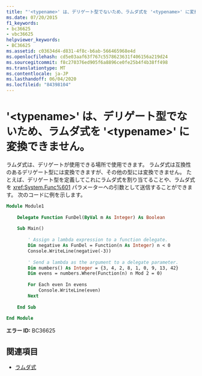 ```yaml
---
title: "'<typename>' は、デリゲート型でないため、ラムダ式を '<typename>' に変換できません。"
ms.date: 07/20/2015
f1_keywords:
- bc36625
- vbc36625
helpviewer_keywords:
- BC36625
ms.assetid: c03634d4-d831-4f8c-b6ab-566465968e4d
ms.openlocfilehash: cd5e03aaf63f767c5578623631f406156a219d24
ms.sourcegitcommit: f8c270376ed905f6a8896ce0fe25b4f4b38ff498
ms.translationtype: MT
ms.contentlocale: ja-JP
ms.lasthandoff: 06/04/2020
ms.locfileid: "84398104"
---
```

# <a name="lambda-expression-cannot-be-converted-to-typename-because-typename-is-not-a-delegate-type"></a>'\<typename>' は、デリゲート型でないため、ラムダ式を '\<typename>' に変換できません。
ラムダ式は、デリゲートが使用できる場所で使用できます。 ラムダ式は互換性のあるデリゲート型には変換できますが、その他の型には変換できません。 たとえば、デリゲート型を定義してこれにラムダ式を割り当てることや、ラムダ式を <xref:System.Func%601> パラメーターへの引数として送信することができます。 次のコードに例を示します。  
  
```vb  
Module Module1  
  
    Delegate Function FunDel(ByVal m As Integer) As Boolean  
  
    Sub Main()  
  
        ' Assign a lambda expression to a function delegate.  
        Dim negative As FunDel = Function(n As Integer) n < 0  
        Console.WriteLine(negative(-3))  
  
        ' Send a lambda as the argument to a delegate parameter.  
        Dim numbers() As Integer = {3, 4, 2, 8, 1, 0, 9, 13, 42}  
        Dim evens = numbers.Where(Function(n) n Mod 2 = 0)  
  
        For Each even In evens  
            Console.WriteLine(even)  
        Next  
  
    End Sub  
  
End Module  
```  
  
 **エラー ID:** BC36625  
  
## <a name="see-also"></a>関連項目

- [ラムダ式](../programming-guide/language-features/procedures/lambda-expressions.md)
